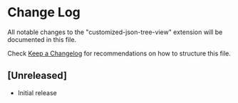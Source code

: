 # Change Log
All notable changes to the "customized-json-tree-view" extension will be documented in this file.

Check [Keep a Changelog](http://keepachangelog.com/) for recommendations on how to structure this file.

## [Unreleased]
- Initial release